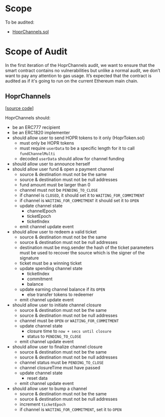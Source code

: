 # Scope

To be audited:

- [HoprChannels.sol](https://github.com/hoprnet/hoprnet/blob/ac3e541ee8b33ef3a76362b6a5c2b35263280769/packages/ethereum/contracts/HoprChannels.sol)

# Scope of Audit

In the first iteration of the HoprChannels audit, we want to ensure that the smart contract contains no vulnerabilities but unlike a normal audit, we don’t want to pay any attention to gas usage. It’s expected that the contract is audited as if it's going to run on the current Ethereum main chain.

## HoprChannels

[[source code](https://github.com/hoprnet/hoprnet/blob/ac3e541ee8b33ef3a76362b6a5c2b35263280769/packages/ethereum/contracts/HoprChannels.sol)]

HoprChannels should:

- be an ERC777 recipient
- be an ERC1820 implementer
- should allow user to send HOPR tokens to it only (HoprToken.sol)
  - must only be HOPR tokens
  - must require `userData` to be a specific length for it to call `fundChannelMulti`
  - decoded `userData` should allow for channel funding
- should allow user to announce herself
- should allow user fund & open a payment channel
  - source & destination must not be the same
  - source & destination must not be null addresses
  - fund amount must be larger than 0
  - channel must not be `PENDING_TO_CLOSE`
  - if channel is `CLOSED`, it should set it to `WAITING_FOR_COMMITMENT`
  - if channel is `WAITING_FOR_COMMITMENT` it should set it to `OPEN`
  - update channel state
    - channelEpoch
    - ticketEpoch
    - ticketIndex
  - emit channel update event
- should allow user to redeem a valid ticket
  - source & destination must not be the same
  - source & destination must not be null addresses
  - destination must be msg.sender
    the hash of the ticket parameters must be used to recover the source which is the signer of the signature
  - ticket must be a winning ticket
  - update spending channel state
    - ticketIndex
    - commitment
    - balance
  - update earning channel balance if its `OPEN`
    - else transfer tokens to redeemer
  - emit channel update event
- should allow user to initiate channel closure
  - source & destination must not be the same
  - source & destination must not be null addresses
  - channel must be `OPEN` or `WAITING_FOR_COMMITMENT`
  - update channel state
    - closure time to `now + secs until closure`
    - status to `PENDING_TO_CLOSE`
  - emit channel update event
- should allow user to finalize channel closure
  - source & destination must not be the same
  - source & destination must not be null addresses
  - channel status must be `PENDING_TO_CLOSE`
  - channel closureTime must have passed
  - update channel state
    - reset data
  - emit channel update event
- should allow user to bump a channel
  - source & destination must not be the same
  - source & destination must not be null addresses
  - increment `ticketEpoch`
  - if channel is `WAITING_FOR_COMMITMENT`, set it to `OPEN`
